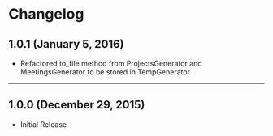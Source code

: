 # Changelog

## 1.0.1 (January 5, 2016)

- Refactored to_file method from ProjectsGenerator and MeetingsGenerator to be stored in TempGenerator

---

## 1.0.0 (December 29, 2015)

- Initial Release
